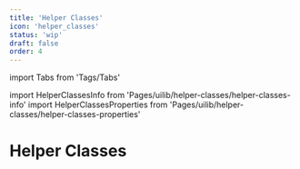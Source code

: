```yaml
---
title: 'Helper Classes'
icon: 'helper_classes'
status: 'wip'
draft: false
order: 4
---
```


import Tabs from 'Tags/Tabs'

import HelperClassesInfo from 'Pages/uilib/helper-classes/helper-classes-info'
import HelperClassesProperties from 'Pages/uilib/helper-classes/helper-classes-properties'

# Helper Classes

<Tabs>
  <Tabs.Content title="Usage and Description" hash="123">
    <HelperClassesInfo />
  </Tabs.Content>
  <Tabs.Content title="CSS Classes">
    <HelperClassesProperties />
  </Tabs.Content>
</Tabs>
